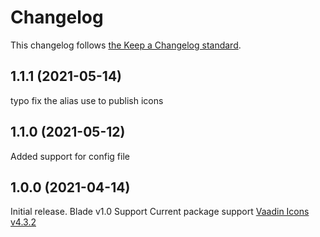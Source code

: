 # Changelog

This changelog follows [the Keep a Changelog standard](https://keepachangelog.com).

## 1.1.1 (2021-05-14)
typo fix the alias use to publish icons

## 1.1.0 (2021-05-12)
Added support for config file

## 1.0.0 (2021-04-14)

Initial release.
Blade v1.0 Support
Current package support [Vaadin Icons v4.3.2](https://github.com/vaadin/vaadin-icons/releases/tag/v4.3.2)
